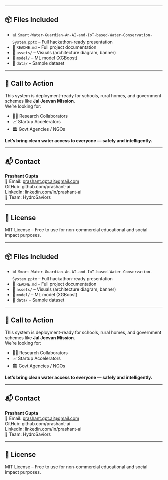 
---

## 📦 Files Included

- 📊 `Smart-Water-Guardian-An-AI-and-IoT-based-Water-Conservation-System.pptx` – Full hackathon-ready presentation
- 📄 `README.md` – Full project documentation
- 📁 `assets/` – Visuals (architecture diagram, banner)
- 🤖 `model/` – ML model (XGBoost)
- 🧪 `data/` – Sample dataset

---

## 📣 Call to Action

This system is deployment-ready for schools, rural homes, and government schemes like **Jal Jeevan Mission**.  
We’re looking for:
- 👨‍🔬 Research Collaborators
- 📈 Startup Accelerators
- 🏛️ Govt Agencies / NGOs

**Let’s bring clean water access to everyone — safely and intelligently.**

---

## 📬 Contact

**Prashant Gupta**  
📧 Email: prashant.gpt.ai@gmail.com  
GitHub: github.com/prashant-ai  
LinkedIn: linkedin.com/in/prashant-ai  
👥 Team: HydroSaviors

---

## 🔖 License

MIT License – Free to use for non-commercial educational and social impact purposes.

---

## 📦 Files Included

- 📊 `Smart-Water-Guardian-An-AI-and-IoT-based-Water-Conservation-System.pptx` – Full hackathon-ready presentation
- 📄 `README.md` – Full project documentation
- 📁 `assets/` – Visuals (architecture diagram, banner)
- 🤖 `model/` – ML model (XGBoost)
- 🧪 `data/` – Sample dataset

---

## 📣 Call to Action

This system is deployment-ready for schools, rural homes, and government schemes like **Jal Jeevan Mission**.  
We’re looking for:
- 👨‍🔬 Research Collaborators
- 📈 Startup Accelerators
- 🏛️ Govt Agencies / NGOs

**Let’s bring clean water access to everyone — safely and intelligently.**

---

## 📬 Contact

**Prashant Gupta**  
📧 Email: prashant.gpt.ai@gmail.com  
GitHub: github.com/prashant-ai  
LinkedIn: linkedin.com/in/prashant-ai  
👥 Team: HydroSaviors

---

## 🔖 License

MIT License – Free to use for non-commercial educational and social impact purposes.
